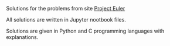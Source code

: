 Solutions for the problems from site <a href='https://projecteuler.net/'>Project Euler</a>

All solutions are written in Jupyter nootbook files.

Solutions are given in Python and C programming languages with explanations.
